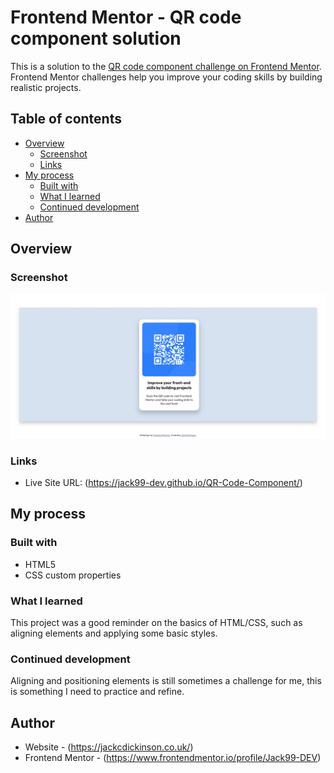 # Frontend Mentor - QR code component solution

This is a solution to the [QR code component challenge on Frontend Mentor](https://www.frontendmentor.io/challenges/qr-code-component-iux_sIO_H). Frontend Mentor challenges help you improve your coding skills by building realistic projects. 

## Table of contents

- [Overview](#overview)
  - [Screenshot](#screenshot)
  - [Links](#links)
- [My process](#my-process)
  - [Built with](#built-with)
  - [What I learned](#what-i-learned)
  - [Continued development](#continued-development)
- [Author](#author)


## Overview

### Screenshot

![](./images/Screenshot.jpg)


### Links

- Live Site URL: (https://jack99-dev.github.io/QR-Code-Component/)



## My process


### Built with

- HTML5
- CSS custom properties



### What I learned

This project was a good reminder on the basics of HTML/CSS, such as aligning elements and applying some basic styles.



### Continued development

Aligning and positioning elements is still sometimes a challenge for me, this is something I need to practice and refine.




## Author

- Website - (https://jackcdickinson.co.uk/)
- Frontend Mentor - (https://www.frontendmentor.io/profile/Jack99-DEV)


